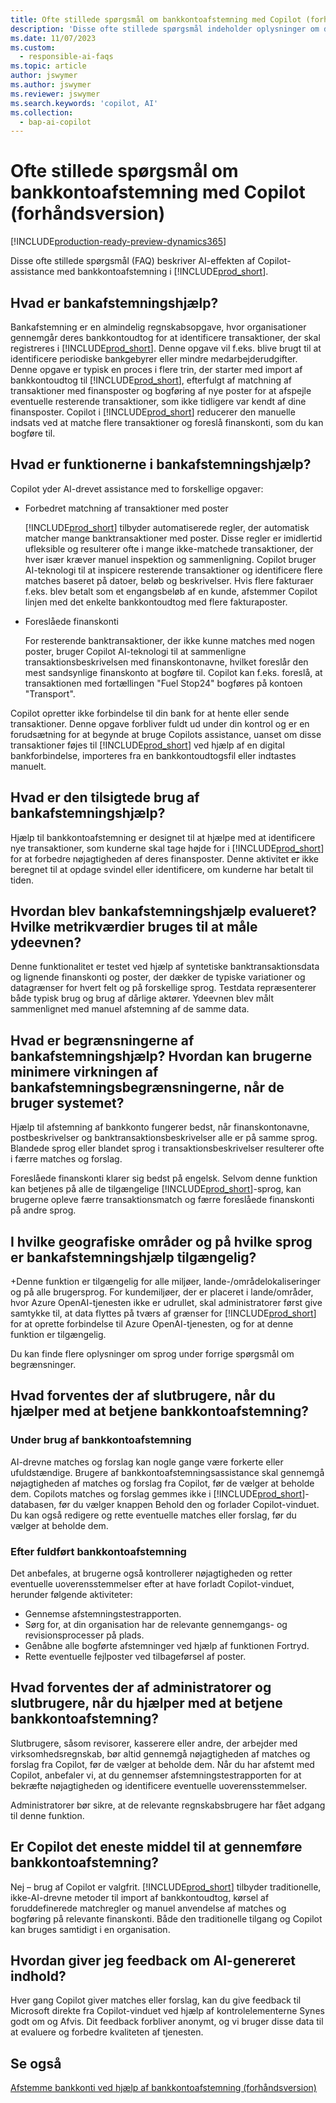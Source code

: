 ```yaml
---
title: Ofte stillede spørgsmål om bankkontoafstemning med Copilot (forhåndsversion)
description: 'Disse ofte stillede spørgsmål indeholder oplysninger om den AI-teknologi, der bruges til at afstemme bankkonti og kontoudtog Business Central. De indeholder vigtige overvejelser og detaljer om, hvordan AI bruges, hvordan det blev testet og evalueret, og eventuelle specifikke begrænsninger.'
ms.date: 11/07/2023
ms.custom:
  - responsible-ai-faqs
ms.topic: article
author: jswymer
ms.author: jswymer
ms.reviewer: jswymer
ms.search.keywords: 'copilot, AI'
ms.collection:
  - bap-ai-copilot
---
```


# <a name="faq-for-bank-account-reconciliation-assist-with-copilot-preview"></a>Ofte stillede spørgsmål om bankkontoafstemning med Copilot (forhåndsversion)

[!INCLUDE[production-ready-preview-dynamics365](includes/production-ready-preview-dynamics365.md)]

Disse ofte stillede spørgsmål (FAQ) beskriver AI-effekten af Copilot-assistance med bankkontoafstemning i [!INCLUDE[prod_short](includes/prod_short.md)]. 

## <a name="what-is-bank-reconciliation-assist"></a>Hvad er bankafstemningshjælp?

Bankafstemning er en almindelig regnskabsopgave, hvor organisationer gennemgår deres bankkontoudtog for at identificere transaktioner, der skal registreres i [!INCLUDE[prod_short](includes/prod_short.md)]. Denne opgave vil f.eks. blive brugt til at identificere periodiske bankgebyrer eller mindre medarbejderudgifter. Denne opgave er typisk en proces i flere trin, der starter med import af bankkontoudtog til [!INCLUDE[prod_short](includes/prod_short.md)], efterfulgt af matchning af transaktioner med finansposter og bogføring af nye poster for at afspejle eventuelle resterende transaktioner, som ikke tidligere var kendt af dine finansposter. Copilot i [!INCLUDE[prod_short](includes/prod_short.md)] reducerer den manuelle indsats ved at matche flere transaktioner og foreslå finanskonti, som du kan bogføre til. 

## <a name="what-are-capabilities-of-bank-reconciliation-assist"></a>Hvad er funktionerne i bankafstemningshjælp?

Copilot yder AI-drevet assistance med to forskellige opgaver: 

- Forbedret matchning af transaktioner med poster 

   [!INCLUDE[prod_short](includes/prod_short.md)] tilbyder automatiserede regler, der automatisk matcher mange banktransaktioner med poster. Disse regler er imidlertid ufleksible og resulterer ofte i mange ikke-matchede transaktioner, der hver især kræver manuel inspektion og sammenligning. Copilot bruger AI-teknologi til at inspicere resterende transaktioner og identificere flere matches baseret på datoer, beløb og beskrivelser. Hvis flere fakturaer f.eks. blev betalt som et engangsbeløb af en kunde, afstemmer Copilot linjen med det enkelte bankkontoudtog med flere fakturaposter. 
 
- Foreslåede finanskonti 

   For resterende banktransaktioner, der ikke kunne matches med nogen poster, bruger Copilot AI-teknologi til at sammenligne transaktionsbeskrivelsen med finanskontonavne, hvilket foreslår den mest sandsynlige finanskonto at bogføre til. Copilot kan f.eks. foreslå, at transaktionen med fortællingen "Fuel Stop24" bogføres på kontoen "Transport". 

Copilot opretter ikke forbindelse til din bank for at hente eller sende transaktioner. Denne opgave forbliver fuldt ud under din kontrol og er en forudsætning for at begynde at bruge Copilots assistance, uanset om disse transaktioner føjes til [!INCLUDE[prod_short](includes/prod_short.md)] ved hjælp af en digital bankforbindelse, importeres fra en bankkontoudtogsfil eller indtastes manuelt. 

## <a name="what-is-the-intended-use-of-bank-reconciliation-assist"></a>Hvad er den tilsigtede brug af bankafstemningshjælp?

Hjælp til bankkontoafstemning er designet til at hjælpe med at identificere nye transaktioner, som kunderne skal tage højde for i [!INCLUDE[prod_short](includes/prod_short.md)] for at forbedre nøjagtigheden af deres finansposter. Denne aktivitet er ikke beregnet til at opdage svindel eller identificere, om kunderne har betalt til tiden.   

## <a name="how-was-bank-reconciliation-assist-evaluated-what-metrics-are-used-to-measure-performance"></a>Hvordan blev bankafstemningshjælp evalueret? Hvilke metrikværdier bruges til at måle ydeevnen?

Denne funktionalitet er testet ved hjælp af syntetiske banktransaktionsdata og lignende finanskonti og poster, der dækker de typiske variationer og datagrænser for hvert felt og på forskellige sprog. Testdata repræsenterer både typisk brug og brug af dårlige aktører. Ydeevnen blev målt sammenlignet med manuel afstemning af de samme data. 

## <a name="what-are-the-limitations-of-bank-reconciliation-assist-how-can-users-minimize-the-impact-of-the-bank-reconciliation-limitations-when-using-the-system"></a>Hvad er begrænsningerne af bankafstemningshjælp? Hvordan kan brugerne minimere virkningen af bankafstemningsbegrænsningerne, når de bruger systemet?

Hjælp til afstemning af bankkonto fungerer bedst, når finanskontonavne, postbeskrivelser og banktransaktionsbeskrivelser alle er på samme sprog. Blandede sprog eller blandet sprog i transaktionsbeskrivelser resulterer ofte i færre matches og forslag. 

Foreslåede finanskonti klarer sig bedst på engelsk. Selvom denne funktion kan betjenes på alle de tilgængelige [!INCLUDE[prod_short](includes/prod_short.md)]-sprog, kan brugerne opleve færre transaktionsmatch og færre foreslåede finanskonti på andre sprog. 
<!--

## <a name="what-operational-factors-and-settings-allow-for-effective-and-responsible-use-of-the-feature"></a>What operational factors and settings allow for effective and responsible use of the feature?


-->
## <a name="in-which-geographies-and-languages-is-bank-reconciliation-assist-available"></a>I hvilke geografiske områder og på hvilke sprog er bankafstemningshjælp tilgængelig?

+Denne funktion er tilgængelig for alle miljøer, lande-/områdelokaliseringer og på alle brugersprog. For kundemiljøer, der er placeret i lande/områder, hvor Azure OpenAI-tjenesten ikke er udrullet, skal administratorer først give samtykke til, at data flyttes på tværs af grænser for [!INCLUDE[prod_short](includes/prod_short.md)] for at oprette forbindelse til Azure OpenAI-tjenesten, og for at denne funktion er tilgængelig. 

Du kan finde flere oplysninger om sprog under forrige spørgsmål om begrænsninger.  

## <a name="what-is-expected-of-end-users-when-operating-bank-account-reconciliation-assist"></a>Hvad forventes der af slutbrugere, når du hjælper med at betjene bankkontoafstemning?

### <a name="while-using-bank-account-reconciliation"></a>Under brug af bankkontoafstemning

AI-drevne matches og forslag kan nogle gange være forkerte eller ufuldstændige. Brugere af bankkontoafstemningsassistance skal gennemgå nøjagtigheden af matches og forslag fra Copilot, før de vælger at beholde dem. Copilots matches og forslag gemmes ikke i [!INCLUDE[prod_short](includes/prod_short.md)]-databasen, før du vælger knappen Behold den og forlader Copilot-vinduet. Du kan også redigere og rette eventuelle matches eller forslag, før du vælger at beholde dem. 

### <a name="after-completing-bank-account-reconciliation"></a>Efter fuldført bankkontoafstemning

Det anbefales, at brugerne også kontrollerer nøjagtigheden og retter eventuelle uoverensstemmelser efter at have forladt Copilot-vinduet, herunder følgende aktiviteter: 

- Gennemse afstemningstestrapporten. 
- Sørg for, at din organisation har de relevante gennemgangs- og revisionsprocesser på plads. 
- Genåbne alle bogførte afstemninger ved hjælp af funktionen Fortryd. 
- Rette eventuelle fejlposter ved tilbageførsel af poster. 

## <a name="what-is-expected-of-administrators-and-end-users-when-operating-bank-account-reconciliation-assist"></a>Hvad forventes der af administratorer og slutbrugere, når du hjælper med at betjene bankkontoafstemning?

Slutbrugere, såsom revisorer, kasserere eller andre, der arbejder med virksomhedsregnskab, bør altid gennemgå nøjagtigheden af matches og forslag fra Copilot, før de vælger at beholde dem. Når du har afstemt med Copilot, anbefaler vi, at du gennemser afstemningstestrapporten for at bekræfte nøjagtigheden og identificere eventuelle uoverensstemmelser. 

Administratorer bør sikre, at de relevante regnskabsbrugere har fået adgang til denne funktion. 

## <a name="is-copilot-the-only-means-to-completing-bank-account-reconciliation"></a>Er Copilot det eneste middel til at gennemføre bankkontoafstemning?

Nej – brug af Copilot er valgfrit. [!INCLUDE[prod_short](includes/prod_short.md)] tilbyder traditionelle, ikke-AI-drevne metoder til import af bankkontoudtog, kørsel af foruddefinerede matchregler og manuel anvendelse af matches og bogføring på relevante finanskonti. Både den traditionelle tilgang og Copilot kan bruges samtidigt i en organisation. 

## <a name="how-do-i-give-feedback-about-ai-generated-content"></a>Hvordan giver jeg feedback om AI-genereret indhold?

Hver gang Copilot giver matches eller forslag, kan du give feedback til Microsoft direkte fra Copilot-vinduet ved hjælp af kontrolelementerne Synes godt om og Afvis. Dit feedback forbliver anonymt, og vi bruger disse data til at evaluere og forbedre kvaliteten af tjenesten.


## <a name="see-also"></a>Se også

[Afstemme bankkonti ved hjælp af bankkontoafstemning (forhåndsversion)](bank-reconciliation-with-copilot.md)
